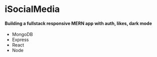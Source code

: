 # iSocialMedia

<h4>Building a fullstack responsive MERN app with auth, likes, dark mode</h4>

<ul>
  <li>MongoDB</li>
  <li>Express</li>
  <li>React</li>
  <li>Node</li>
</ul>
